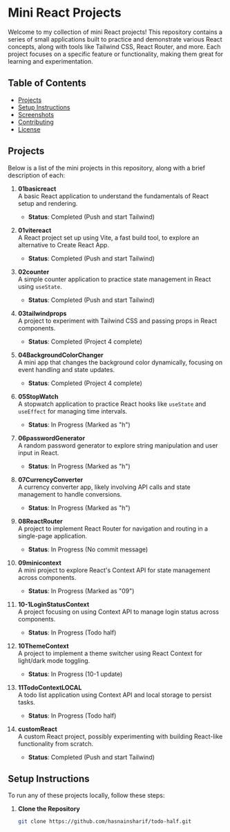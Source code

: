 # Mini React Projects

Welcome to my collection of mini React projects! This repository contains a series of small applications built to practice and demonstrate various React concepts, along with tools like Tailwind CSS, React Router, and more. Each project focuses on a specific feature or functionality, making them great for learning and experimentation.

## Table of Contents
- [Projects](#projects)
- [Setup Instructions](#setup-instructions)
- [Screenshots](#screenshots)
- [Contributing](#contributing)
- [License](#license)

## Projects

Below is a list of the mini projects in this repository, along with a brief description of each:

1. **01basicreact**  
   A basic React application to understand the fundamentals of React setup and rendering.  
   - **Status**: Completed (Push and start Tailwind)

2. **01vitereact**  
   A React project set up using Vite, a fast build tool, to explore an alternative to Create React App.  
   - **Status**: Completed (Push and start Tailwind)

3. **02counter**  
   A simple counter application to practice state management in React using `useState`.  
   - **Status**: Completed (Push and start Tailwind)

4. **03tailwindprops**  
   A project to experiment with Tailwind CSS and passing props in React components.  
   - **Status**: Completed (Project 4 complete)

5. **04BackgroundColorChanger**  
   A mini app that changes the background color dynamically, focusing on event handling and state updates.  
   - **Status**: Completed (Project 4 complete)

6. **05StopWatch**  
   A stopwatch application to practice React hooks like `useState` and `useEffect` for managing time intervals.  
   - **Status**: In Progress (Marked as "h")

7. **06passwordGenerator**  
   A random password generator to explore string manipulation and user input in React.  
   - **Status**: In Progress (Marked as "h")

8. **07CurrencyConverter**  
   A currency converter app, likely involving API calls and state management to handle conversions.  
   - **Status**: In Progress (Marked as "h")

9. **08ReactRouter**  
   A project to implement React Router for navigation and routing in a single-page application.  
   - **Status**: In Progress (No commit message)

10. **09minicontext**  
    A mini project to explore React's Context API for state management across components.  
    - **Status**: In Progress (Marked as "09")

11. **10-1LoginStatusContext**  
    A project focusing on using Context API to manage login status across components.  
    - **Status**: In Progress (Todo half)

12. **10ThemeContext**  
    A project to implement a theme switcher using React Context for light/dark mode toggling.  
    - **Status**: In Progress (10-1 update)

13. **11TodoContextLOCAL**  
    A todo list application using Context API and local storage to persist tasks.  
    - **Status**: In Progress (Todo half)

14. **customReact**  
    A custom React project, possibly experimenting with building React-like functionality from scratch.  
    - **Status**: Completed (Push and start Tailwind)

## Setup Instructions

To run any of these projects locally, follow these steps:

1. **Clone the Repository**  
   ```bash
   git clone https://github.com/hasnainsharif/todo-half.git
